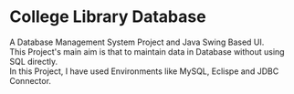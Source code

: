 # College Library Database
A Database Management System Project and Java Swing Based UI.  
This Project's main aim is that to maintain data in Database without using SQL directly.  
In this Project, I have used Environments like MySQL, Eclispe and JDBC Connector. 

